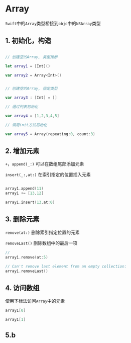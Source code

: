 # Array

`Swift`中的`Array`类型桥接到`objc`中的`NSArray`类型

## 1. 初始化，构造

```swift

// 创建空的Array, 类型推断

let array1 = [Int]()

var array2 = Array<Int>()


// 创建空的Array, 指定类型

var array3 : [Int] = []

// 通过列表初始化

var array4 = [1,2,3,4,5]

// 调用init方法初始化

var array5 = Array(repeating:0, count:3)

```

## 2. 增加元素

`+`，`append(_:)` 可以在数组尾部添加元素

`insert(_:,at:)` 在索引指定的位置插入元素

```swift

array1.append(11)
array1 += [13,12]

array1.insert(13,at:0)

```

## 3. 删除元素

`remove(at:)` 删除索引指定位置的元素

`removeLast()` 删除数组中的最后一项

```swift
// 
array1.remove(at:5)

// Can't remove last element from an empty collection: 
array1.removeLast()
```

## 4. 访问数组

使用下标法访问`Array`中的元素

```swift
array1[0]

array1[1]
```

## 5.b